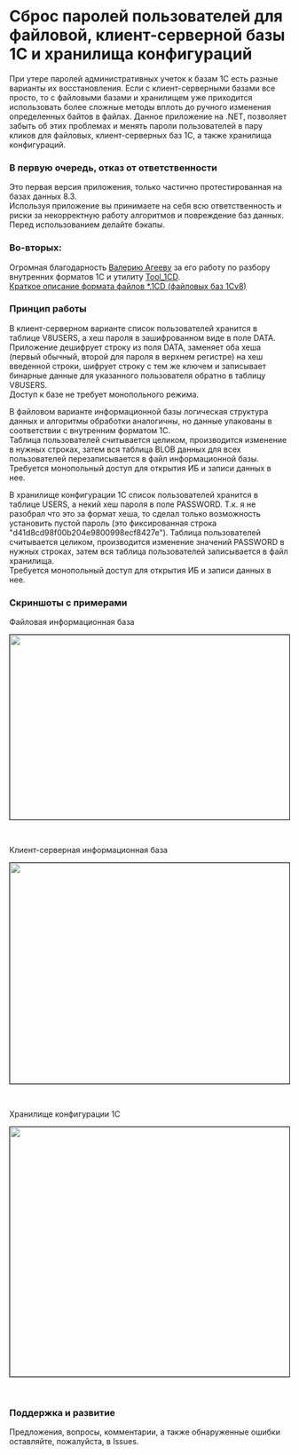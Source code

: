 <h1>Сброс паролей пользователей для файловой, клиент-серверной базы 1С и хранилища конфигураций</h1>

При утере паролей административных учеток к базам 1С есть разные варианты их восстановления. Если с клиент-серверными базами все просто, то с файловыми базами и хранилищем уже приходится использовать более сложные методы вплоть до ручного изменения определенных байтов в файлах.
Данное приложение на .NET, позволяет забыть об этих проблемах и менять пароли пользователей в пару кликов для файловых, клиент-серверных баз 1С, а также хранилища конфигураций.

<h3>В первую очередь, отказ от ответственности</h3>
<p>Это первая версия приложения, только частично протестированная на базах данных 8.3.<br />Используя приложение вы принимаете на себя всю ответственность и риски за некорректную работу алгоритмов и повреждение баз данных.<br />Перед использованием делайте бэкапы.</p>
<h3>Во-вторых:</h3>
<p>Огромная благодарность <a href="http://infostart.ru/profile/13819/" target="_blank">Валерию Агееву</a> за его работу по разбору внутренних форматов 1С и утилиту <a href="http://infostart.ru/public/19633/" target="_blank">Tool_1CD</a>.<a href="http://infostart.ru/public/19734/" target="_blank"><br />Краткое описание формата файлов *.1CD (файловых баз 1Сv8)</a></p>

<h3>Принцип работы</h3>
<p>В клиент-серверном варианте список пользователей хранится в таблице V8USERS, а хеш пароля в зашифрованном виде в поле DATA.<br />Приложение дешифрует строку из поля DATA, заменяет оба хеша (первый обычный, второй для пароля в верхнем регистре) на хеш введенной строки, шифрует строку с тем же ключем и записывает бинарные данные для указанного пользователя обратно в таблицу V8USERS.<br />Доступ к базе не требует монопольного режима.</p>
<p>В файловом варианте информационной базы логическая структура данных и алгоритмы обработки аналогичны, но данные упакованы в соответствии с внутренним форматом 1С.<br />Таблица пользователей считывается целиком, производится изменение в нужных строках, затем вся таблица BLOB данных для всех пользователей перезаписывается в файл информационной базы.<br />Требуется монопольный доступ для открытия ИБ и записи данных в нее.</p>
<p>В хранилище конфигурации 1С список пользователей хранится в таблице USERS, а некий хеш пароля в поле PASSWORD. Т.к. я не разобрал что это за формат хеша, то сделал только возможность установить пустой пароль (это фиксированная строка "d41d8cd98f00b204e9800998ecf8427e"). Таблица пользователей считывается целиком, производится изменение значений PASSWORD в нужных строках, затем вся таблица пользователей записывается в файл хранилища.<br />Требуется монопольный доступ для открытия ИБ и записи данных в нее.</p>
<h3>Скриншоты с примерами</h3>
<p>Файловая информационная база</p>
<p><img style="border: 1px solid black;" src="http://infostart.ru/upload/iblock/9d5/1.png" alt="" width="768" height="333" /></p>
<p>&nbsp;</p>
<p>Клиент-серверная информационная база</p>
<p><img style="border: 1px solid black;" src="http://infostart.ru/upload/iblock/a18/2.png" alt="" width="768" height="398" /></p>
<p>&nbsp;</p>
<p>Хранилище конфигурации 1С</p>
<p><img style="border: 1px solid black;" src="http://infostart.ru/upload/iblock/f0c/3.png" alt="" width="768" height="450" /></p>
<p>&nbsp;</p>
<h3>Поддержка и развитие</h3>
<p>Предложения, вопросы, комментарии, а также обнаруженные ошибки оставляйте, пожалуйста, в Issues.</p>
